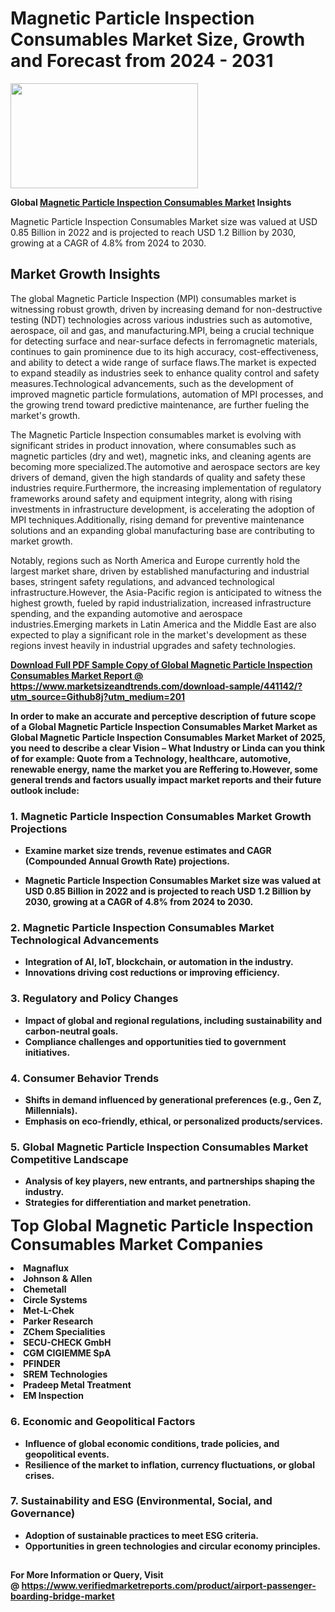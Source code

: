 <H1>Magnetic Particle Inspection Consumables Market Size, Growth and Forecast from 2024 - 2031</H1><img class="aligncenter size-medium wp-image-584254" src="https://thirdeyenews.in/wp-content/uploads/2024/09/Global-Market-Research-300x168.jpeg" alt="" width="300" height="168" /><p><strong>Global&nbsp;<a href="https://www.marketsizeandtrends.com/download-sample/441142/?utm_source=Github8j?utm_medium=201">Magnetic Particle Inspection Consumables Market</a> Insights</strong></p><p>Magnetic Particle Inspection Consumables Market size was valued at USD 0.85 Billion in 2022 and is projected to reach USD 1.2 Billion by 2030, growing at a CAGR of 4.8% from 2024 to 2030.</p><p><h2>Market Growth Insights</h2> <p>The global Magnetic Particle Inspection (MPI) consumables market is witnessing robust growth, driven by increasing demand for non-destructive testing (NDT) technologies across various industries such as automotive, aerospace, oil and gas, and manufacturing.MPI, being a crucial technique for detecting surface and near-surface defects in ferromagnetic materials, continues to gain prominence due to its high accuracy, cost-effectiveness, and ability to detect a wide range of surface flaws.The market is expected to expand steadily as industries seek to enhance quality control and safety measures.Technological advancements, such as the development of improved magnetic particle formulations, automation of MPI processes, and the growing trend toward predictive maintenance, are further fueling the market's growth.</p> <p><strong><a href="#"></a></strong></p> <p>The Magnetic Particle Inspection consumables market is evolving with significant strides in product innovation, where consumables such as magnetic particles (dry and wet), magnetic inks, and cleaning agents are becoming more specialized.The automotive and aerospace sectors are key drivers of demand, given the high standards of quality and safety these industries require.Furthermore, the increasing implementation of regulatory frameworks around safety and equipment integrity, along with rising investments in infrastructure development, is accelerating the adoption of MPI techniques.Additionally, rising demand for preventive maintenance solutions and an expanding global manufacturing base are contributing to market growth.</p> <p>Notably, regions such as North America and Europe currently hold the largest market share, driven by established manufacturing and industrial bases, stringent safety regulations, and advanced technological infrastructure.However, the Asia-Pacific region is anticipated to witness the highest growth, fueled by rapid industrialization, increased infrastructure spending, and the expanding automotive and aerospace industries.Emerging markets in Latin America and the Middle East are also expected to play a significant role in the market's development as these regions invest heavily in industrial upgrades and safety technologies.</p> <p><strong><a href="#"></p><p><span class=""><strong>Download Full PDF Sample Copy of Global Magnetic Particle Inspection Consumables Market Report</strong> @ <a href="https://www.marketsizeandtrends.com/download-sample/441142/?utm_source=Github8j?utm_medium=201" target="_blank">https://www.marketsizeandtrends.com/download-sample/441142/?utm_source=Github8j?utm_medium=201</a></span></p><p>In order to make an accurate and perceptive description of future scope of a Global&nbsp;Magnetic Particle Inspection Consumables Market Market as Global&nbsp;Magnetic Particle Inspection Consumables Market Market of 2025, you need to describe a clear Vision &ndash; What Industry or Linda can you think of for example: Quote from a Technology, healthcare, automotive, renewable energy, name the market you are Reffering to.However, some general trends and factors usually impact market reports and their future outlook include:</p><h3>1.&nbsp;<strong>Magnetic Particle Inspection Consumables Market Growth Projections</strong></h3><ul><li>Examine market size trends, revenue estimates and CAGR (Compounded Annual Growth Rate) projections.</li><li><p>Magnetic Particle Inspection Consumables Market size was valued at USD 0.85 Billion in 2022 and is projected to reach USD 1.2 Billion by 2030, growing at a CAGR of 4.8% from 2024 to 2030.</p></li></ul><h3>2.&nbsp;<strong>Magnetic Particle Inspection Consumables Market Technological Advancements</strong></h3><ul><li>Integration of AI, IoT, blockchain, or automation in the industry.</li><li>Innovations driving cost reductions or improving efficiency.</li></ul><h3>3.&nbsp;<strong>Regulatory and Policy Changes</strong></h3><ul><li>Impact of global and regional regulations, including sustainability and carbon-neutral goals.</li><li>Compliance challenges and opportunities tied to government initiatives.</li></ul><h3>4.&nbsp;<strong>Consumer Behavior Trends</strong></h3><ul><li>Shifts in demand influenced by generational preferences (e.g., Gen Z, Millennials).</li><li>Emphasis on eco-friendly, ethical, or personalized products/services.</li></ul><h3>5.&nbsp;<strong>Global Magnetic Particle Inspection Consumables Market Competitive Landscape</strong></h3><ul><li>Analysis of key players, new entrants, and partnerships shaping the industry.</li><li>Strategies for differentiation and market penetration.</li></ul><p data-pm-slice="1 1 []"><span style="color: inherit; font-family: inherit; font-size: 25px;">Top Global Magnetic Particle Inspection Consumables Market Companies</span></p><div class="" data-test-id=""><p><li>Magnaflux</li><li> Johnson & Allen</li><li> Chemetall</li><li> Circle Systems</li><li> Met-L-Chek</li><li> Parker Research</li><li> ZChem Specialities</li><li> SECU-CHECK GmbH</li><li> CGM CIGIEMME SpA</li><li> PFINDER</li><li> SREM Technologies</li><li> Pradeep Metal Treatment</li><li> EM Inspection</li></p></div><h3>6.&nbsp;<strong>Economic and Geopolitical Factors</strong></h3><ul><li>Influence of global economic conditions, trade policies, and geopolitical events.</li><li>Resilience of the market to inflation, currency fluctuations, or global crises.</li></ul><h3>7.&nbsp;<strong>Sustainability and ESG (Environmental, Social, and Governance)</strong></h3><ul><li>Adoption of sustainable practices to meet ESG criteria.</li><li>Opportunities in green technologies and circular economy principles.</li></ul><h2><strong style="font-size: 14px;">For More Information or Query, Visit @&nbsp;</strong><a style="background-color: #ffffff; font-size: 14px;" href="https://www.marketsizeandtrends.com/report/magnetic-particle-inspection-consumables-market/" target="_blank">https://www.verifiedmarketreports.com/product/airport-passenger-boarding-bridge-market</a></h2>